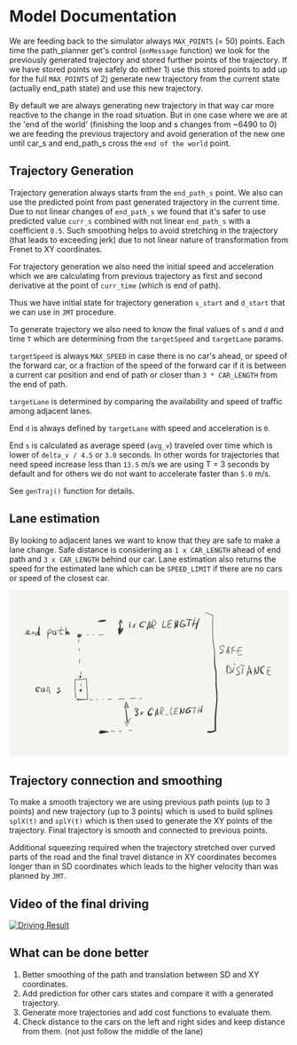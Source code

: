 # Model Documentation

[//]: # (Image References)

[lane1]: ./results/lane-estimation.png "Lane Estimation"

We are feeding back to the simulator always `MAX_POINTS` (= 50) points. Each time the path_planner get's control (`onMessage` function) we look for the previously generated trajectory and stored further points of the trajectory. If we have stored points we safely do either 1) use this stored points to add up for the full `MAX_POINTS` of 2) generate new trajectory from the current state (actually end_path state) and use this new trajectory.

By default we are always generating new trajectory in that way car more reactive to the change in the road situation. But in one case where we are at the 'end of the world' (finishing the loop and s changes from ~6490 to 0) we are feeding the previous trajectory and avoid generation of the new one until car_s and end_path_s cross the `end of the world` point.

## Trajectory Generation

Trajectory generation always starts from the `end_path_s` point. We also can use the predicted point from past generated trajectory in the current time. Due to not linear changes of `end_path_s` we found that it's safer to use predicted value `curr_s` combined with not linear `end_path_s` with a coefficient `0.5`. Such smoothing helps to avoid stretching in the trajectory (that leads to exceeding jerk) due to not linear nature of transformation from Frenet to XY coordinates.

For trajectory generation we also need the initial speed and acceleration which we are calculating from previous trajectory as first and second derivative at the point of `curr_time` (which is end of path).

Thus we have initial state for trajectory generation `s_start` and `d_start` that we can use in `JMT` procedure.

To generate trajectory we also need to know the final values of `s` and `d` and time `T` which are determining from the `targetSpeed` and `targetLane` params.

`targetSpeed` is always `MAX_SPEED` in case there is no car's ahead, or speed of the forward car, or a fraction of the speed of the forward car if it is between a current car position and end of path or closer than `3 * CAR_LENGTH` from the end of path.

`targetLane` is determined by comparing the availability and speed of traffic among adjacent lanes.

End `d` is always defined by `targetLane` with speed and acceleration is `0`.

End `s` is calculated as average speed (`avg_v`) traveled over time which is lower of `delta_v / 4.5` or `3.0` seconds. In other words for trajectories that need speed increase less than `13.5` m/s we are using T = 3 seconds by default and for others we do not want to accelerate faster than `5.0` m/s.

See `genTraj()` function for details.


## Lane estimation

By looking to adjacent lanes we want to know that they are safe to make a lane change. Safe distance is considering as `1 x CAR_LENGTH` ahead of end path and `3 x CAR_LENGTH` behind our car. Lane estimation also returns the speed for the estimated lane which can be `SPEED_LIMIT` if there are no cars or speed of the closest car.

![Lane Estimation][lane1]


## Trajectory connection and smoothing

To make a smooth trajectory we are using previous path points (up to 3 points) and new trajectory (up to 3 points) which is used to build splines `splX(t)` and `splY(t)` which is then used to generate the XY points of the trajectory. Final trajectory is smooth and connected to previous points.

Additional squeezing required when the trajectory stretched over curved parts of the road and the final travel distance in XY coordinates becomes longer than in SD coordinates which leads to the higher velocity than was planned by `JMT`.

## Video of the final driving

[![Driving Result](https://img.youtube.com/vi/I7l9d_QbXkI/0.jpg)](https://youtu.be/I7l9d_QbXkI)


## What can be done better

1) Better smoothing of the path and translation between SD and XY coordinates.
2) Add prediction for other cars states and compare it with a generated trajectory.
3) Generate more trajectories and add cost functions to evaluate them.
4) Check distance to the cars on the left and right sides and keep distance from them. (not just follow the middle of the lane)
